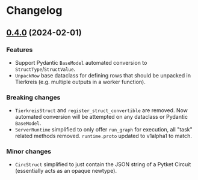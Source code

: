 # Changelog

## [0.4.0](https://github.com/CQCL/guppy/compare/v0.1.0...v0.2.0) (2024-02-01)


### Features

* Support Pydantic `BaseModel` automated conversion to
  `StructType`/`StructValue`.
* `UnpackRow` base dataclass for defining rows that should be unpacked in Tierkreis
  (e.g. multiple outputs in a worker function).

### Breaking changes

* `TierkreisStruct` and `register_struct_convertible` are removed. Now automated
  conversion will be attempted on any dataclass or Pydantic `BaseModel`.
* `ServerRuntime` simplified to only offer `run_graph` for execution, all "task"
  related methods removed. `runtime.proto` updated to v1alpha1 to match.

### Minor changes

* `CircStruct` simplified to just contain the JSON string of a Pytket Circuit
  (essentially acts as an opaque newtype).